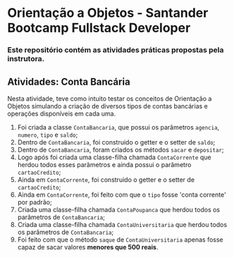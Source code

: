 # Orientação a Objetos - Santander Bootcamp Fullstack Developer

### Este repositório contém as atividades práticas propostas pela instrutora.

## Atividades: Conta Bancária

Nesta atividade, teve como intuito testar os conceitos de Orientação a Objetos simulando a criação de diversos tipos de contas bancárias e operações disponíveis em cada uma.

1. Foi criada a classe `ContaBancaria`, que possui os parâmetros `agencia`, `numero`, `tipo` e `saldo`;
2. Dentro de `ContaBancaria`, foi construido o getter e o setter de `saldo`;
3. Dentro de `ContaBancaria`, foram criados os métodos `sacar` e `depositar`;
4. Logo após foi criada uma classe-filha chamada `ContaCorrente` que herdou todos esses parâmetros e ainda possui o parâmetro `cartaoCredito`;
5. Ainda em `ContaCorrente`, foi construido o getter e o setter de `cartaoCredito`;
6. Ainda em `ContaCorrente`, foi feito com que o `tipo` fosse 'conta corrente' por padrão;
7. Criada uma classe-filha chamada `ContaPoupanca` que herdou todos os parâmetros de `ContaBancaria`;
8. Criada uma classe-filha chamada `ContaUniversitaria` que herdou todos os parâmetros de `ContaBancaria`;
9. Foi feito com que o método `saque` de `ContaUniversitaria` apenas fosse capaz de sacar valores **menores que 500 reais**.

